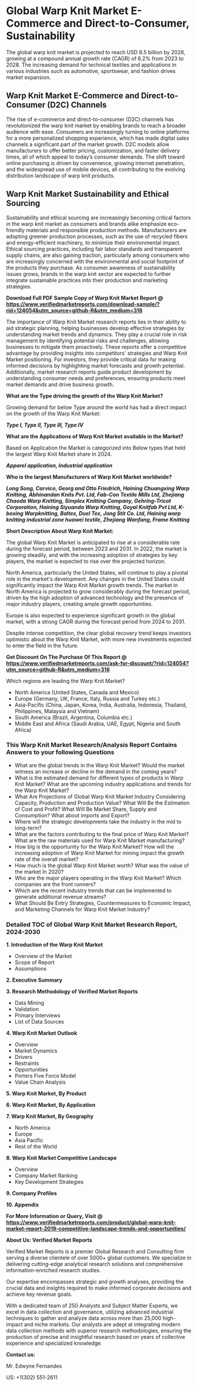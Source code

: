 <h1>Global Warp Knit Market E-Commerce and Direct-to-Consumer, Sustainability</h1><p class=""><p>The global warp knit market is projected to reach USD 8.5 billion by 2028, growing at a compound annual growth rate (CAGR) of 6.2% from 2023 to 2028. The increasing demand for technical textiles and applications in various industries such as automotive, sportswear, and fashion drives market expansion.</p><h2>Warp Knit Market E-Commerce and Direct-to-Consumer (D2C) Channels</h2><p>The rise of e-commerce and direct-to-consumer (D2C) channels has revolutionized the warp knit market by enabling brands to reach a broader audience with ease. Consumers are increasingly turning to online platforms for a more personalized shopping experience, which has made digital sales channels a significant part of the market growth. D2C models allow manufacturers to offer better pricing, customization, and faster delivery times, all of which appeal to today’s consumer demands. The shift toward online purchasing is driven by convenience, growing internet penetration, and the widespread use of mobile devices, all contributing to the evolving distribution landscape of warp knit products.</p><h2>Warp Knit Market Sustainability and Ethical Sourcing</h2><p>Sustainability and ethical sourcing are increasingly becoming critical factors in the warp knit market as consumers and brands alike emphasize eco-friendly materials and responsible production methods. Manufacturers are adopting greener production processes, such as the use of recycled fibers and energy-efficient machinery, to minimize their environmental impact. Ethical sourcing practices, including fair labor standards and transparent supply chains, are also gaining traction, particularly among consumers who are increasingly concerned with the environmental and social footprint of the products they purchase. As consumer awareness of sustainability issues grows, brands in the warp knit sector are expected to further integrate sustainable practices into their production and marketing strategies.</p></p><p class=""><strong>Download Full PDF Sample Copy of Warp Knit Market Report @ <a href="https://www.verifiedmarketreports.com/download-sample/?rid=124054&utm_source=github-R&utm_medium=316" target="_blank">https://www.verifiedmarketreports.com/download-sample/?rid=124054&utm_source=github-R&utm_medium=316</a></strong></p><p>The importance of&nbsp;Warp Knit Market research reports lies in their ability to aid strategic planning, helping businesses develop effective strategies by understanding market trends and dynamics. They play a crucial role in risk management by identifying potential risks and challenges, allowing businesses to mitigate them proactively. These reports offer a competitive advantage by providing insights into competitors' strategies and Warp Knit Market positioning. For investors, they provide critical data for making informed decisions by highlighting market forecasts and growth potential. Additionally, market research reports guide product development by understanding consumer needs and preferences, ensuring products meet market demands and drive business growth.</p><p><strong>What are the&nbsp;Type driving the growth of the Warp Knit Market?</strong></p><p id="" class="">Growing demand for below Type around the world has had a direct impact on the growth of the Warp Knit Market:</p><p class=""><em><strong>Type I, Type II, Type III, Type IV</strong></em></p><p class=""><strong>What are the&nbsp;Applications&nbsp;of Warp Knit Market available in the Market?</strong></p><p id="" class="">Based on Application the Market is categorized into Below types that held the largest Warp Knit Market share In 2024.</p><p class=""><em><strong>Apparel application, Industrial application</strong></em></p><p class=""><strong>Who is the largest Manufacturers of Warp Knit Market worldwide?</strong></p><p><em><strong>Long Song, Carvico, Georg and Otto Friedrich, Haining Chuangxing Warp Knitting, Abhinandan Knits Pvt. Ltd, Fab-Con Textile Mills Ltd, Zhejiang Chaoda Warp Knitting, Simplex Knitting Company, Gehring-Tricot Corporation, Haining Siyuanda Warp Knitting, Goyal Knitfab Pvt Ltd, K-boxing Warpknitting, Baltex, Duel Tex, Jong Stit Co. Ltd, Haining warp knitting industrial zone huawei textile, Zhejiang Wanfang, Frame Knitting</strong></em></p><p id="" class=""><strong>Short Description About Warp Knit Market:</strong></p><p>The global Warp Knit Market is anticipated to rise at a considerable rate during the forecast period, between 2023 and 2031. In 2022, the market is growing steadily, and with the increasing adoption of strategies by key players, the market is expected to rise over the projected horizon.</p><p>North America, particularly the United States, will continue to play a pivotal role in the market's development. Any changes in the United States could significantly impact the Warp Knit Market growth trends. The market in North America is projected to grow considerably during the forecast period, driven by the high adoption of advanced technology and the presence of major industry players, creating ample growth opportunities.</p><p>Europe is also expected to experience significant growth in the global market, with a strong CAGR during the forecast period from 2024 to 2031.</p><p>Despite intense competition, the clear global recovery trend keeps investors optimistic about the Warp Knit Market, with more new investments expected to enter the field in the future.</p><p id="" class=""><strong>Get Discount On The Purchase Of This Report @ <a href="https://www.verifiedmarketreports.com/ask-for-discount/?rid=124054?utm_source=github-R&utm_medium=316" target="_blank">https://www.verifiedmarketreports.com/ask-for-discount/?rid=124054?utm_source=github-R&utm_medium=316</a></strong></p><p class="">Which regions are leading the Warp Knit Market?</p><ul><li>North America (United States, Canada and Mexico)</li><li>Europe (Germany, UK, France, Italy, Russia and Turkey etc.)</li><li>Asia-Pacific (China, Japan, Korea, India, Australia, Indonesia, Thailand, Philippines, Malaysia and Vietnam)</li><li>South America (Brazil, Argentina, Columbia etc.)</li><li>Middle East and Africa (Saudi Arabia, UAE, Egypt, Nigeria and South Africa)</li></ul><h3 id="" class="">This Warp Knit Market Research/Analysis Report Contains Answers to your following Questions</h3><ul><li>What are the global trends in the Warp Knit Market? Would the market witness an increase or decline in the demand in the coming years?</li><li>What is the estimated demand for different types of products in Warp Knit Market? What are the upcoming industry applications and trends for the Warp Knit Market?</li><li>What Are Projections of Global Warp Knit Market Industry Considering Capacity, Production and Production Value? What Will Be the Estimation of Cost and Profit? What Will Be Market Share, Supply and Consumption? What about imports and Export?</li><li>Where will the strategic developments take the industry in the mid to long-term?</li><li>What are the factors contributing to the final price of Warp Knit Market? What are the raw materials used for Warp Knit Market manufacturing?</li><li>How big is the opportunity for the Warp Knit Market? How will the increasing adoption of Warp Knit Market for mining impact the growth rate of the overall market?</li><li>How much is the global Warp Knit Market worth? What was the value of the market In 2020?</li><li>Who are the major players operating in the Warp Knit Market? Which companies are the front runners?</li><li>Which are the recent industry trends that can be implemented to generate additional revenue streams?</li><li>What Should Be Entry Strategies, Countermeasures to Economic Impact, and Marketing Channels for Warp Knit Market Industry?</li></ul><h3 id="" class="">Detailed TOC of Global Warp Knit Market Research Report, 2024-2030</h3><p id="" class=""><strong>1. Introduction of the Warp Knit Market</strong></p><ul><li>Overview of the Market</li><li>Scope of Report</li><li>Assumptions</li></ul><p id="" class=""><strong>2. Executive Summary</strong></p><p id="" class=""><strong>3. Research Methodology of Verified Market Reports</strong></p><ul><li>Data Mining</li><li>Validation</li><li>Primary Interviews</li><li>List of Data Sources</li></ul><p id="" class=""><strong>4. Warp Knit Market Outlook</strong></p><ul><li>Overview</li><li>Market Dynamics</li><li>Drivers</li><li>Restraints</li><li>Opportunities</li><li>Porters Five Force Model</li><li>Value Chain Analysis</li></ul><p id="" class=""><strong>5. Warp Knit Market, By Product</strong></p><p id="" class=""><strong>6. Warp Knit Market, By Application</strong></p><p id="" class=""><strong>7. Warp Knit Market, By Geography</strong></p><ul><li>North America</li><li>Europe</li><li>Asia Pacific</li><li>Rest of the World</li></ul><p id="" class=""><strong>8. Warp Knit Market Competitive Landscape</strong></p><ul><li>Overview</li><li>Company Market Ranking</li><li>Key Development Strategies</li></ul><p id="" class=""><strong>9. Company Profiles</strong></p><p id="" class=""><strong>10. Appendix</strong></p><p id="" class=""><strong>For More Information or Query, Visit @ <a href="https://www.verifiedmarketreports.com/product/global-warp-knit-market-report-2019-competitive-landscape-trends-and-opportunities/" target="_blank">https://www.verifiedmarketreports.com/product/global-warp-knit-market-report-2019-competitive-landscape-trends-and-opportunities/</a></strong></p><p id="" class=""><strong>About Us: Verified Market Reports</strong></p><p id="" class="">Verified Market Reports is a premier Global Research and Consulting firm serving a diverse clientele of over 5000+ global customers. We specialize in delivering cutting-edge analytical research solutions and comprehensive information-enriched research studies.</p><p id="" class="">Our expertise encompasses strategic and growth analyses, providing the crucial data and insights required to make informed corporate decisions and achieve key revenue goals.</p><p id="" class="">With a dedicated team of 250 Analysts and Subject Matter Experts, we excel in data collection and governance, utilizing advanced industrial techniques to gather and analyze data across more than 25,000 high-impact and niche markets. Our analysts are adept at integrating modern data collection methods with superior research methodologies, ensuring the production of precise and insightful research based on years of collective experience and specialized knowledge.</p><p id="" class=""><strong>Contact us:</strong></p><p id="" class="">Mr. Edwyne Fernandes</p><p id="" class="">US: +1(302) 551-2611</p>